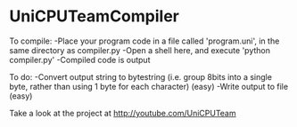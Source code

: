 UniCPUTeamCompiler
==================

To compile:
-Place your program code in a file called 'program.uni', in the same directory as compiler.py
-Open a shell here, and execute 'python compiler.py'
-Compiled code is output

To do:
-Convert output string to bytestring (i.e. group 8bits into a single byte, rather than using 1 byte for each character) (easy)
-Write output to file (easy)

Take a look at the project at http://youtube.com/UniCPUTeam
